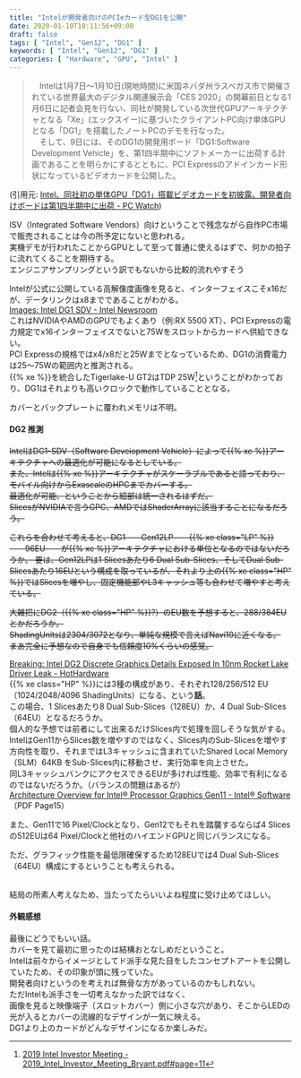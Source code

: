 ```yaml
---
title: "Intelが開発者向けのPCIeカード型DG1を公開"
date: 2020-01-10T10:11:56+09:00
draft: false
tags: [ "Intel", "Gen12", "DG1" ]
keywords: [ "Intel", "Gen12", "DG1" ]
categories: [ "Hardware", "GPU", "Intel" ]
---
```


 >  　Intelは1月7日～1月10日(現地時間)に米国ネバダ州ラスベガス市で開催されている世界最大のデジタル関連展示会「CES 2020」の開幕前日となる1月6日に記者会見を行ない、同社が開発している次世代GPUアーキテクチャとなる「Xe」(エックスイー)に基づいたクライアントPC向け単体GPUとなる「DG1」を搭載したノートPCのデモを行なった。  
　そして、9日には、そのDG1の開発用ボード「DG1:Software Development Vehicle」を、第1四半期中にソフトメーカーに出荷する計画であることを明らかにするとともに、PCI Expressのアドインカード形状になっているビデオカードを公開した。 

(引用元: [Intel、同社初の単体GPU「DG1」搭載ビデオカードを初披露。開発者向けボードは第1四半期中に出荷 - PC Watch](https://pc.watch.impress.co.jp/docs/news/event/1228480.html))

ISV（Integrated Software Vendors）向けということで残念ながら自作PC市場で販売されることは今の所予定にないと思われる。  
実機デモが行われたことからGPUとして至って普通に使えるはずで、何かの拍子に流れてくることを期待する。  
<span class="hide">エンジニアサンプリングという訳でもないから比較的流れやすそう</span>

Intelが公式に公開している高解像度画像を見ると、インターフェイスこそx16だが、データリンクはx8までであることがわかる。  
[Images: Intel DG1 SDV - Intel Newsroom ](https://newsroom.intel.com/image-archive/images-intel-dgi-sdv/)  
これはNVIDIAやAMDのGPUでもよくあり（例:RX 5500 XT）、PCI Expressの電力規定でx16インターフェイスでないと75Wをスロットからカードへ供給できない。  
PCI Expressの規格ではx4/x8だと25Wまでとなっているため、DG1の消費電力は25〜75Wの範囲内と推測される。  
{{% xe %}}を統合したTigerlake-U GT2はTDP 25W[^1]ということがわかっており、DG1はそれよりも高いクロックで動作していることとなる。  

[^1]:[2019 Intel Investor Meeting - 2019_Intel_Investor_Meeting_Bryant.pdf#page=11](http://intelstudios.edgesuite.net/im/2019/pdf/2019_Intel_Investor_Meeting_Bryant.pdf#page=11)

カバーとバックプレートに覆われメモリは不明。  

#### DG2 推測

<del>IntelはDG1-SDV（Software Deveiopment Vehicle）によって{{% xe %}}アーキテクチャへの最適化が可能になるとしている。  
また、Intelは{{% xe %}}アーキテクチャがスケーラブルであると語っており、モバイル向けからExascaleのHPCまでカバーする。  
最適化が可能、ということから細部は統一されるはずだ。  
SlicesがNVIDIAで言うGPC、AMDではShaderArrayに該当することになるだろう。</del>  

<del>これらを合わせて考えると、DG1――Gen12LP――{{% xe class="LP" %}}――96EU――が{{% xe %}}アーキテクチャにおける単位となるのではないだろうか。
要は、Gen12LPは1 Slicesあたり6 Dual Sub-Slices、そしてDual Sub-Slicesあたり16EUという構成を取っているが、それより上の{{% xe class="HP" %}}ではSlicesを増やし、固定機能部やL3キャッシュ等も合わせて増やすと考えている。</del>  

<del>大雑把にDG2（{{% xe class="HP" %}}?）のEU数を予想すると、288/384EUとかだろうか。  
ShadingUnitsは2304/3072となり、単純な規模で言えばNavi10に近くなる。  
まあ完全に予想なので自身でも信頼度10%くらいの感覚。</del>  

[Breaking: Intel DG2 Discrete Graphics Details Exposed In 10nm Rocket Lake Driver Leak - HotHardware](https://hothardware.com/news/intel-dg2-discrete-graphics-rocket-lake-driver-leak)  
{{% xe class="HP" %}}には3種の構成があり、それぞれ128/256/512 EU（1024/2048/4096 ShadingUnits）になる、という**話**。  
この場合、1 Slicesあたり8 Dual Sub-Slices（128EU）か、4 Dual Sub-Slices（64EU）となるだろうか。  
個人的な予想では前者にして出来るだけSlices内で処理を回しそうな気がする。  
IntelはGen11からSlices数を増やすのではなく、Slices内のSub-Slicesを増やす方向性を取り、それまではL3キャッシュに含まれていたShared Local Memory（SLM）64KB をSub-Slices内に移動させ、実行効率を向上させた。  
同L3キャッシュバンクにアクセスできるEUが多ければ性能、効率で有利になるのではないだろうか。（バランスの問題はあるが）  
[Architecture Overview for Intel® Processor Graphics Gen11 - Intel® Software](https://software.intel.com/en-us/download/architecture-overview-for-intel-processor-graphics-gen11)（PDF Page15）  

また、Gen11で16 Pixel/Clockとなり、Gen12でもそれを踏襲するならば4 Slicesの512EUは64 Pixel/Clockと他社のハイエンドGPUと同じバランスになる。  

ただ、グラフィック性能を最低限確保するため128EUでは4 Dual Sub-Slices（64EU）構成にするということも考えられる。  

<br>
結局の所素人考えなため、当たってたらいいよね程度に受け止めてほしい。  

#### 外観感想
最後にどうでもいい話。  
カバーを見て最初に思ったのは結構おとなしめだということ。  
Intelは前々からイメージとしてド派手な見た目をしたコンセプトアートを公開していたため、その印象が頭に残っていた。  
開発者向けというのを考えれば無骨な方があっているのかもしれない。  
ただIntelも派手さを一切考えなかった訳ではなく、  
画像を見ると映像端子（スロットカバー）側に小さな穴があり、そこからLEDの光が入るとカバーの流線的なデザインが一気に映える。  
DG1より上のカードがどんなデザインになるか楽しみだ。  
